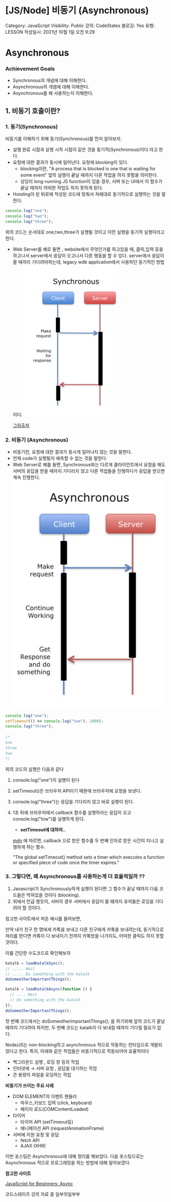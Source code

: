 # [JS/Node] 비동기 (Asynchronous)

Category: JavaScript
Visibility: Public
강의: CodeStates
블로깅: Yes
유형: LESSON
작성일시: 2021년 10월 1일 오전 9:29

# Asynchronous

### Achievement Goals

- Synchronous의 개념에 대해 이해한다.
- Asynchronous의 개염에 대해 이해한다.
- Asynchronous를 왜 사용하는지 이해한다.

## 1. 비동기 호출이란?

### **1. 동기(Synchronous)**

비동기를 이해하기 위해 동기(Synchronous)를 먼저 알아보자.

- 실행 완료 시점과 실행 시작 시점이 같은 것을 동기적(Synchronous)이다 라고 한다.
- 요청에 대한 결과가 동시에 일어난다. 요청에 blocking이 있다.
  - blocking이란, "A process that is blocked is one that is waiting for some event" 앞의 실행이 끝날 때까지 다른 작업을 하지 못함을 의미한다.
  - 상당리 long-running JS function이 있을 경우, 서버 또는 UI에서 이 함수가 끝날 때까지 어떠한 작업도 하지 못하게 된다.
- Hoisting이 된 뒤로에 작성된 코드에 맞춰서 차례대로 동기적으로 실행하는 것을 말한다.

```jsx
console.log("one");
console.log("two");
console.log("three");
```

위의 코드는 순서대로 one,two,three가 실행될 것이고 이런 실행을 동기적 실행이라고 한다.

- Web Server를 예로 들면 , website에서 무엇인가를 하고있을 때, 클릭,입력 등을 하고나서 server에서 응답이 오고나서 다른 행동을 할 수 있다. server에서 응답이 올 때까지 기다려야하는데, legacy wdb application에서 사용하던 동기적인 방법이다.
  ![Untitled](./img/2.png)

  [그림출처](https://medium.com/i-learn-esp32-and-you-should-too/9-the-esp32-real-time-chart-591c0cbb03f)

### 2. **비동기 (Asynchronous)**

- 비동기란, 요청에 대한 결과가 동시게 일어나지 않는 것을 말한다.
- 언제 code가 실행될지 예측할 수 없는 것을 말한다.
- Web Server로 예를 들면, Synchronous와는 다르게 클라이언트에서 요청을 해도 서버의 응답을 받을 때까지 기다리지 않고 다른 작업들을 진행하다가 응답을 받으면 계속 진행한다.
  ![Untitled](./img/1.png)

```jsx
console.log("one");
setTimeout(() => console.log("two"), 1000);
console.log("three");

/*
one
three
two
*/
```

위의 코드의 실행은 다음과 같다

1. console.log("one")이 실행이 된다
2. setTimeout()은 브라우저 API이기 때문에 브라우저에 요청을 보낸다.
3. console.log("three")는 응답을 기다리지 않고 바로 실행이 된다.
4. 1초 뒤에 브라우저에서 callback 함수를 실행하라는 응답이 오고 console.log("tow")를 실행하게 된다.

   - **setTimeout에 대하여..**

   [mdn](https://developer.mozilla.org/en-US/docs/Web/API/setTimeout) 에 따르면, callback 으로 받은 함수를 두 번째 인자로 받은 시간이 지나고 실행하게 하는 함수.

   "The global setTimeout() method sets a timer which executes a function or specified piece of code once the timer expires."

### **3. 그렇다면, 왜 Asynchronous를 사용하는게 더 효율적일까 ??**

1. Javascript가 Synchronously하게 실행이 된다면 그 함수가 끝날 때까지 다음 코드들은 막혀있을 것이다 (blocking).
2. 위에서 언급 했듯이, 서버의 경우 서버에서 응답이 올 떄까지 유저들은 로딩을 기다려야 할 것이다.

참고한 사이트에서 퍼온 예시를 들어보면,

만약 내가 친구 한 명에세 카톡을 보내고 다른 친구에게 카톡을 보내려는데, 동기적으로 처리를 한다면 카톡이 다 보내지기 전까지 카톡방을 나가지도, 어떠한 클릭도 하지 못할 것이다.

이를 간단한 수도코드로 확인해보자

```jsx
katalk = loadKatalkSync();
// ..... Wait
// ..... Do something with the katalk
doSomeotherImportantThings();
```

```jsx
katalk = loadKatalkAsync(function () {
  // .... Wait
  // Do something with the katalk
});
doSomeotherImportantThings();
```

첫 번째 코드에서는 doSomeotherImportantThings(); 을 하기위해 앞의 코드가 끝날 때까지 기다려야 하지만, 두 번째 코드는 katalk이 다 보내질 때까지 기다릴 필요가 없다.

Node/JS는 non-blocking하고 asynchronous 적으로 작동하는 런타임으로 개발되었다고 한다. 특히, 아래와 같은 작업들은 비동기적으로 작동되어야 효율적이다

- 백그라운드 실행 , 로딩 창 등의 작업
- 인터넷에 → 서버 요청 , 응답을 대기하는 작업
- 큰 용량의 파일을 로딩하는 작업

**비동기가 쓰이는 주요 사례**

- DOM ELEMENT의 이벤트 핸들러
  - 마우스,키보드 입력 (click, keyboard)
  - 페이지 로드(COMContentLoaded)
- 타이머
  - 타이머 API (setTimeout등)
  - 애니메이션 API (requestAnimationFrame)
- 서버에 지원 요청 및 응답
  - fetch API
  - AJAX (XHR)

이번 포스팅은 Asynchronous에 대해 정리를 해보았다. 다음 포스팅으로는 Asynchronous 적으로 프로그래밍을 하는 방법에 대해 알아보겠다.

**참고한 사이트**

[JavaScript for Beginners: Async](https://rowanmanning.com/posts/javascript-for-beginners-async/)

코드스테이츠 강의 자료 중 일부의일부부
